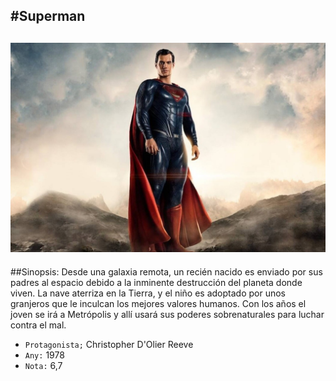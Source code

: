 #Superman
---
![Screenshot](img/superman.jpeg)
---
##Sinopsis:
Desde una galaxia remota, un recién nacido es enviado por sus padres al espacio debido a la inminente destrucción del planeta donde viven. La nave aterriza en la Tierra, y el niño es adoptado por unos granjeros que le inculcan los mejores valores humanos. Con los años el joven se irá a Metrópolis y allí usará sus poderes sobrenaturales para luchar contra el mal.

* `Protagonista;` Christopher D'Olier Reeve
* `Any:` 1978
* `Nota:` 6,7


